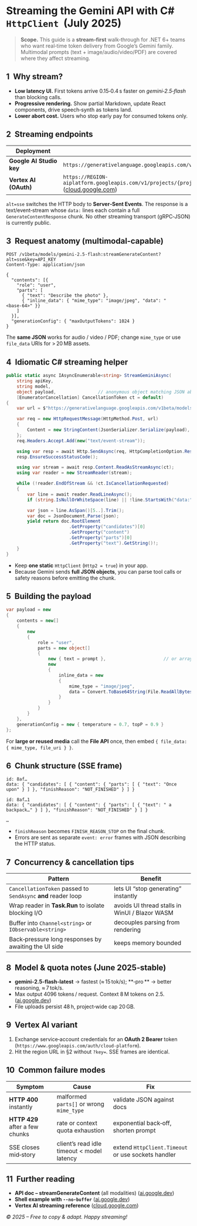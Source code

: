 ﻿# Streaming the Gemini API with C# `HttpClient`  (July 2025)

> **Scope.** This guide is a **stream‑first** walk‑through for .NET 6+ teams who want real‑time token delivery from Google’s Gemini family.  Multimodal prompts (text + image/audio/video/PDF) are covered where they affect streaming.

## 1  Why stream?

* **Low latency UI.** First tokens arrive 0.15‑0.4 s faster on *gemini‑2.5‑flash* than blocking calls.
* **Progressive rendering.** Show partial Markdown, update React components, drive speech‑synth as tokens land.
* **Lower abort cost.** Users who stop early pay for consumed tokens only.

## 2  Streaming endpoints

| Deployment               | URL pattern                                                                                                                                                                                                                                                                                                                |
| ------------------------ | -------------------------------------------------------------------------------------------------------------------------------------------------------------------------------------------------------------------------------------------------------------------------------------------------------------------------- |
| **Google AI Studio key** | `https://generativelanguage.googleapis.com/v1beta/models/{model}:streamGenerateContent?alt=sse&key=API_KEY` ([ai.google.dev](https://ai.google.dev/api/generate-content))                                                                                                                                                  |
| **Vertex AI (OAuth)**    | `https://REGION-aiplatform.googleapis.com/v1/projects/{project}/locations/{region}/publishers/google/models/{model}:streamGenerateContent` ([cloud.google.com](https://cloud.google.com/vertex-ai/generative-ai/docs/reference/rest/v1/projects.locations.publishers.models/streamGenerateContent?utm_source=chatgpt.com)) |

`alt=sse` switches the HTTP body to **Server‑Sent Events**. The response is a text/event‑stream whose `data:` lines each contain a full `GenerateContentResponse` chunk.  No other streaming transport (gRPC‑JSON) is currently public.

## 3  Request anatomy (multimodal‑capable)

```jsonc
POST /v1beta/models/gemini‑2.5‑flash:streamGenerateContent?alt=sse&key=API_KEY
Content‑Type: application/json

{
  "contents": [{
    "role": "user",
    "parts": [
      { "text": "Describe the photo" },
      { "inline_data": { "mime_type": "image/jpeg", "data": "<base‑64>" }}
    ]
  }],
  "generationConfig": { "maxOutputTokens": 1024 }
}
```

The **same JSON** works for audio / video / PDF; change `mime_type` or use `file_data` URIs for > 20 MB assets.

## 4  Idiomatic C# streaming helper

```csharp
public static async IAsyncEnumerable<string> StreamGeminiAsync(
    string apiKey,
    string model,
    object payload,                // anonymous object matching JSON above
    [EnumeratorCancellation] CancellationToken ct = default)
{
    var url = $"https://generativelanguage.googleapis.com/v1beta/models/{model}:streamGenerateContent?alt=sse&key={apiKey}";

    var req = new HttpRequestMessage(HttpMethod.Post, url)
    {
        Content = new StringContent(JsonSerializer.Serialize(payload), Encoding.UTF8, "application/json")
    };
    req.Headers.Accept.Add(new("text/event-stream"));

    using var resp = await Http.SendAsync(req, HttpCompletionOption.ResponseHeadersRead, ct);
    resp.EnsureSuccessStatusCode();

    using var stream = await resp.Content.ReadAsStreamAsync(ct);
    using var reader = new StreamReader(stream);

    while (!reader.EndOfStream && !ct.IsCancellationRequested)
    {
        var line = await reader.ReadLineAsync();
        if (string.IsNullOrWhiteSpace(line) || !line.StartsWith("data:")) continue;

        var json = line.AsSpan()[5..].Trim();
        var doc = JsonDocument.Parse(json);
        yield return doc.RootElement
                        .GetProperty("candidates")[0]
                        .GetProperty("content")
                        .GetProperty("parts")[0]
                        .GetProperty("text").GetString()!;
    }
}
```

* Keep **one static** `HttpClient` (`Http2 = true`) in your app.
* Because Gemini sends **full JSON objects**, you can parse tool calls or safety reasons before emitting the chunk.

## 5  Building the payload

```csharp
var payload = new
{
    contents = new[]
    {
        new
        {
            role = "user",
            parts = new object[]
            {
                new { text = prompt },                      // or array of Parts
                new
                {
                    inline_data = new
                    {
                        mime_type = "image/jpeg",
                        data = Convert.ToBase64String(File.ReadAllBytes(imgPath))
                    }
                }
            }
        }
    },
    generationConfig = new { temperature = 0.7, topP = 0.9 }
};
```

For **large or reused media** call the **File API** once, then embed `{ file_data: { mime_type, file_uri } }`.

## 6  Chunk structure (SSE frame)

```
id: 8af…
data: { "candidates": [ { "content": { "parts": [ { "text": "Once upon" } ] }, "finishReason": "NOT_FINISHED" } ] }

id: 8af…1
data: { "candidates": [ { "content": { "parts": [ { "text": " a backpack…" } ] }, "finishReason": "NOT_FINISHED" } ] }

…
```

* `finishReason` becomes `FINISH_REASON_STOP` on the final chunk.
* Errors are sent as separate `event: error` frames with JSON describing the HTTP status.

## 7  Concurrency & cancellation tips

| Pattern                                                       | Benefit                                        |
| ------------------------------------------------------------- | ---------------------------------------------- |
| `CancellationToken` passed to `SendAsync` **and** reader loop | lets UI “stop generating” instantly            |
| Wrap reader in **Task.Run** to isolate blocking I/O           | avoids UI thread stalls in WinUI / Blazor WASM |
| Buffer into `Channel<string>` or `IObservable<string>`        | decouples parsing from rendering               |
| Back‑pressure long responses by awaiting the UI side          | keeps memory bounded                           |

## 8  Model & quota notes (June 2025‑stable)

* **gemini‑2.5‑flash-latest** → fastest (≈ 15 tok/s); \*\*‑pro \*\* → better reasoning, ≈ 7 tok/s.
* Max output 4096 tokens / request. Context 8 M tokens on 2.5. ([ai.google.dev](https://ai.google.dev/gemini-api/docs/changelog?utm_source=chatgpt.com))
* File uploads persist 48 h, project‑wide cap 20 GB.

## 9  Vertex AI variant

1. Exchange service‑account credentials for an **OAuth 2 Bearer** token (`https://www.googleapis.com/auth/cloud-platform`).
2. Hit the region URL in §2 without `?key=`.  SSE frames are identical.

## 10  Common failure modes

| Symptom                         | Cause                                      | Fix                                                |
| ------------------------------- | ------------------------------------------ | -------------------------------------------------- |
| **HTTP 400** instantly          | malformed `parts[]` or wrong `mime_type`   | validate JSON against docs                         |
| **HTTP 429** after a few chunks | rate or context quota exhaustion           | exponential back‑off, shorten prompt               |
| SSE closes mid‑story            | client’s read idle timeout < model latency | extend `HttpClient.Timeout` or use sockets handler |

## 11  Further reading

* **API doc – streamGenerateContent** (all modalities) ([ai.google.dev](https://ai.google.dev/api/generate-content))
* **Shell example with `--no-buffer`** ([ai.google.dev](https://ai.google.dev/api/generate-content))
* **Vertex AI streaming reference** ([cloud.google.com](https://cloud.google.com/vertex-ai/generative-ai/docs/reference/rest/v1/projects.locations.publishers.models/streamGenerateContent?utm_source=chatgpt.com))

*© 2025 – Free to copy & adapt. Happy streaming!*
